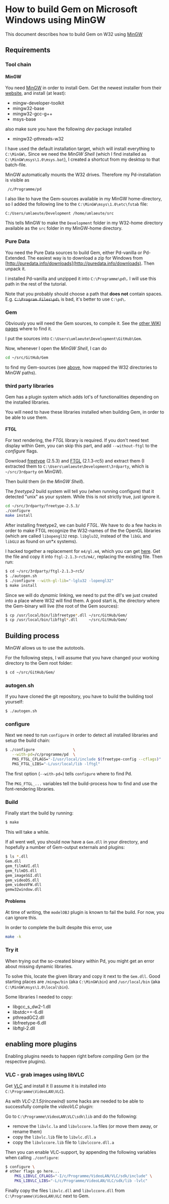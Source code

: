 How to build Gem on Microsoft Windows using MinGW
=================================================


This document describes how to build Gem on W32 using [MinGW](http://www.mingw.org)


## Requirements

### Tool chain

#### MinGW

You need [MinGW](http://www.mingw.org) in order to install Gem.
Get the newest installer from their [website](http://www.mingw.org/wiki/Getting_Started),
and install (at least):

 - mingw-developer-toolkit
 - mingw32-base
 - mingw32-gcc-g++
 - msys-base

also make sure you have the following *dev* package installed

  - mingw32-pthreads-w32

I have used the default installation target, which will install everything to `C:\MinGW\`.
Since we need the *MinGW Shell* (which I find installed as `C:\MinGW\msys\1.0\msys.bat`),
I created a shortcut from my desktop to that batch-file.

MinGW automatically mounts the W32 drives. Therefore my Pd-installation is visible as

     /c/Programme/pd

I also like to have the Gem-sources available in my MinGW home-directory, so I added the
following line to the `C:\MinGW\msys\1.0\etc\fstab` file:

    C:/Users/umlaeute/Development /home/umlaeute/src

This tells MinGW to make the `Development` folder in my W32-home directory available
as the  `src` folder in my MinGW-home directory.

### Pure Data

You need the Pure Data sources to build Gem, either Pd-vanilla or Pd-Extended.
The easiest way is to download a zip for Windows from [http://puredata.info/downloads](http://puredata.info/downloads).
Then unpack it.

I installed Pd-vanilla and unzipped it into `C:\Programme\pd\`.
I will use this path in the rest of the tutorial.


Note that you probably should choose a path that **does not** contain spaces.
E.g. ~~`C:\Program Files\pd\`~~ is bad, it's better to use `C:\pd\`.

### Gem

Obviously you will need the Gem sources, to compile it.
See the [other WIKI pages](How-to-build-Gem-on-Microsoft-Windows) where to find it.

I put the sources into `C:\Users\umlaeute\Development\GitHub\Gem`.

Now, whenever I open the *MinGW Shell*, I can do

~~~bash
cd ~/src/GitHub/Gem
~~~

to find my Gem-sources (see [above](#mingw), how mapped the W32 directories to MinGW paths).

### third party libraries
Gem has a plugin system which adds lot's of functionalities depending on the installed libraries.

You will need to have these libraries installed when building Gem, in order to be able to use them.


#### FTGL

For text rendering, the *FTGL* library is required.
If you don't need text display within Gem, you can skip this part, and add `--without-ftgl` to the *configure* flags.

Download [freetype](http://sourceforge.net/projects/freetype/) (2.5.3) and [FTGL](http://sourceforge.net/projects/ftgl) (2.1.3-rc5) and extract them (I extracted them to `C:\Users\umlaeute\Development\3rdparty`, which is `~/src/3rdparty` on MinGW).

Then build them (in the *MinGW Shell*).

The *freetype2* build system will tell you (when running configure) that it detected "unix" as your system.
While this is not strictly true, just ignore it.

~~~bash
cd ~/src/3rdparty/freetype-2.5.3/
./configure
make install
~~~

After installing freetype2, we can build *FTGL*. 
We have to do a few hacks in order to make FTGL recognize the W32-names of the the OpenGL libraries (which are called `libopengl32` resp. `libglu32`, instead of the `libGL` and `libGLU` as found on un*x systems).

I hacked together a replacement for `m4/gl.m4`, which you can get [here](https://gist.github.com/umlaeute/044e2b501cd41198ecad). Get the file and copy it into `ftgl-2.1.3~rc5/m4/`, replacing the existing file.
Then run:

~~~bash
$ cd ~/src/3rdparty/ftgl-2.1.3~rc5/
$ ./autogen.sh
$ ./configure --with-gl-lib="-lglu32 -lopengl32"
$ make install
~~~

Since we will do *dynamic* linking, we need to put the dll's we just created into a place where W32 will find them.
A good start is, the directory where the Gem-binary will live (the root of the Gem sources):

~~~bash
$ cp /usr/local/bin/libfreetype*.dll ~/src/GitHub/Gem/
$ cp /usr/local/bin/libftgl*.dll     ~/src/GitHub/Gem/
~~~


## Building process

MinGW allows us to use the autotools.

For the following steps, I will assume that you have changed your working directory to the Gem root folder:

~~~bash
$ cd ~/src/GitHub/Gem/
~~~

### autogen.sh
If you have cloned the git repository,
you have to build the building tool yourself:

~~~bash
$ ./autogen.sh
~~~

### configure
Next we need to run `configure` in order to detect all installed libraries and setup the build chain:


~~~bash
$ ./configure                 \
   --with-pd=/c/programme/pd  \
   PKG_FTGL_CFLAGS="-I/usr/local/include $(freetype-config --cflags)"  \
   PKG_FTGL_LIBS="-L/usr/local/lib -lftgl"
~~~

The first option (`--with-pd=`) tells `configure` where to find Pd.

The `PKG_FTGL_...` variables tell the build-process how to find and use the font-rendering libraries.

### Build

Finally start the build by running:

~~~bash
$ make
~~~

This will take a while.

If all went well, you should now have a `Gem.dll` in your directory, and hopefully a number of Gem-output externals and plugins:

~~~bash
$ ls *.dll
Gem.dll
gem_filmAVI.dll
gem_filmDS.dll
gem_imageSGI.dll
gem_videoDS.dll
gem_videoVFW.dll
gemw32window.dll
~~~

#### Problems
At time of writing, the `modelOBJ` plugin is known to fail the build.
For now, you can ignore this.

In order to complete the built despite this error, use

~~~bash
make -k
~~~


### Try it

When trying out the so-created binary within Pd, you might get an error about missing dynamic libraries.

To solve this, locate the given library and copy it next to the `Gem.dll`.
Good starting places are `/mingw/bin` (aka `C:\MinGW\bin`) and `/usr/local/bin` (aka `C:\MinGW\msys\1.0\local\bin`).

Some libraries I needed to copy:

- libgcc_s_dw2-1.dll
- libstdc++-6.dll
- pthreadGC2.dll
- libfreetype-6.dll
- libftgl-2.dll


## enabling more plugins

Enabling plugins needs to happen right before *compiling* Gem (or the respective plugins).


### VLC - grab images using libVLC

Get [VLC](http://videolan.org) and install it (I assume it is installed into `C:\Programme\VideoLAN\VLC`).

As with *VLC-2.1.5(rincewind)* some hacks are needed to be able to successfully compile the *videoVLC* plugin:

Go to `C:\Programme\VideoLAN\VLC\sdk\lib` and do the following:
- remove the `libvlc.la` and `libvlccore.la` files (or move them away, or rename them)
- copy the `libvlc.lib` file to `libvlc.dll.a`
- copy the `libvlccore.lib` file to `libvlccore.dll.a`

Then you can enable VLC-support,
by appending the following variables when calling `./configure`:

~~~bash
$ configure \
# other flags go here...
	PKG_LIBVLC_CFLAGS="-I/c/Programme/VideoLAN/VLC/sdk/include" \
	PKG_LIBVLC_LIBS="-L/c/Programme/VideoLAN/VLC/sdk/lib -lvlc"
~~~

Finally copy the files `libvlc.dll` and `libvlccore.dll` from `C:\Programme\VideoLAN\VLC` next to Gem.
